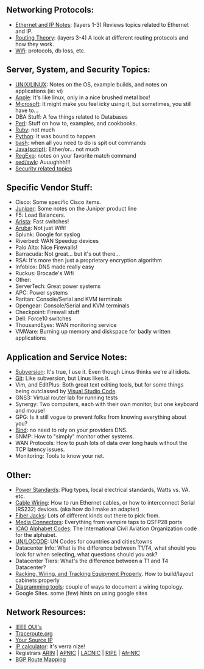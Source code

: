 ## Networking Protocols:

- [Ethernet and IP Notes](Networking/Eth-IP/README.md): (layers 1-3) Reviews topics related to Ethernet and IP. 
- [Routing Theory](Networking/Eth-IP/layer3/routing-theory.md): (layers 3-4) A look at different routing protocols and how they work.
- [Wifi](Networking/wifi/README.md): protocols, db loss, etc. 

## Server, System, and Security Topics:
- [UNIX/LINUX](OS/unix/README.md):  Notes on the OS, example builds, and notes on applications (ie: vi)
- [Apple](OS/apple/README.md): It's like linux, only in a nice brushed metal box!
- [Microsoft](OS/windows/README.md): It might make you feel icky using it, but sometimes, you still have to...
- DBA Stuff: A few things related to Databases
- [Perl](perl/README.md): Stuff on how to, examples, and cookbooks.
- [Ruby](Ruby/README.md): not much
- [Python](python/README.md): It was bound to happen
- [bash](OS/unix/bash/README.md): when all you need to do is spit out commands
- [Java(script)](Java/README.md): Either/or... not much
- [RegExp](Other/regexp.md): notes on your favorite match command
- [sed/awk](OS/unix/sedawk.md): Auuughhh!!!
- [Security related topics](security/README.md)

## Specific Vendor Stuff:
- Cisco: Some specific Cisco items.
- [Juniper](Networking/juniper/README.md): Some notes on the Juniper product line
- F5: Load Balancers. 
- [Arista](Networking/arista/README.md): Fast switches!
- [Aruba](Networking/aruba/README.md): Not just Wifi!
- Splunk: Google for syslog
- Riverbed: WAN Speedup devices
- Palo Alto: Nice Firewalls!
- Barracuda: Not great... but it's out there...
- RSA: It's more then just a proprietary encryption algorithm
- Infoblox: DNS made really easy
- Ruckus: Brocade's Wifi
- Other:
- ServerTech: Great power systems
- APC: Power systems
- Raritan: Console/Serial and KVM terminals
- Opengear: Console/Serial and KVM terminals
- Checkpoint: Firewall stuff 
- Dell: Force10 switches
- ThousandEyes: WAN monitoring service
- VMWare: Burning up memory and diskspace for badly written applications

## Application and Service Notes:
- [Subversion](App/Subversion/README.md): It's true, I use it.  Even though Linus thinks we're all idiots. 
- [Git](App/Git/README.md): Like subversion, but Linus likes it.
- Vim, and EditPlus: Both great text editing tools, but for some things being outclassed by [Visual Studio Code](OS/apple/apps/MS-Code.md).
- GNS3: Virtual router lab for running tests
- Synergy: Two computers, each with their own monitor, but one keyboard and mouse!
- GPG: Is it still vogue to prevent folks from knowing everything about you?
- [Bind](OS/unix/dns/README.md): no need to rely on your providers DNS.
- SNMP: How to "simply" monitor other systems.
- WAN Protocols: How to push lots of data over long hauls without the TCP latency issues.
- Monitoring: Tools to know your net.

## Other:
- [Power Standards](Other/PowerStandards/README.md): Plug types, local electrical standards, Watts vs. VA. etc.
- [Cable Wiring](Other/cableWiring/README.md): How to run Ethernet cables, or how to interconnect Serial (RS232) devices.  (aka how do I make an adapter)
- [Fiber Jacks](Other/fiber-jacks.md): Lots of different kinds out there to pick from.
- [Media Connectors](Other/physicalMedia.md): Everything from vampire taps to QSFP28 ports
- [ICAO Alphabet Codes](Other/icao-alphabet-codes.md): The International Civil Aviation Organization code for the alphabet.
- [UN/LOCODE](http://www.unece.org/cefact/locode/service/location.html): UN Codes for countries and cities/towns
- Datacenter Info: What is the difference between T1/T4, what should you look for when selecting, what questions should you ask? 
- Datacenter Tiers: What's the difference between a T1 and T4 Datacenter?
- [Racking, Wiring, and Tracking Equipment Properly](Other/Racks/README.md). How to build/layout cabinets properly
- [Diagramming tools](App/diagramming-tools.md): couple of ways to document a wiring topology. 
- Google Sites.  some (few) hints on using google sites

## Network Resources:
- [IEEE OUI's](http://standards.ieee.org/regauth/oui/index.shtml)
- [Traceroute.org](http://traceroute.org/)
- [Your Source IP](http://www.hostip.info/)
- [IP calculator](http://jodies.de/ipcalc): it's verra nize!
- Registrars  [ARIN](http://www.arin.net/) | [APNIC](http://www.apnic.net/) | [LACNIC](http://www.lacnic.net/) | [RIPE](http://www.ripe.net/) | [AfriNIC](http://www.afrinic.org/)
- [BGP Route Mapping](http://www.ris.ripe.net/bgplay/)
